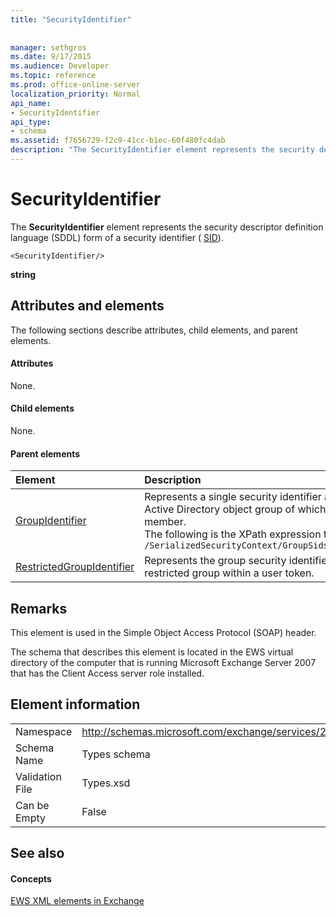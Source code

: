 ```yaml
---
title: "SecurityIdentifier"
 
 
manager: sethgros
ms.date: 9/17/2015
ms.audience: Developer
ms.topic: reference
ms.prod: office-online-server
localization_priority: Normal
api_name:
- SecurityIdentifier
api_type:
- schema
ms.assetid: f7656729-f2c9-41cc-b1ec-60f480fc4dab
description: "The SecurityIdentifier element represents the security descriptor definition language (SDDL) form of a security identifier (SID)."
---
```


# SecurityIdentifier

The **SecurityIdentifier** element represents the security descriptor definition language (SDDL) form of a security identifier ( [SID](sid.md)).
  
```
<SecurityIdentifier/>
```

 **string**
## Attributes and elements

The following sections describe attributes, child elements, and parent elements.
  
#### Attributes

None.
  
#### Child elements

None.
  
#### Parent elements

|**Element**|**Description**|
|:-----|:-----|
|[GroupIdentifier](groupidentifier.md) <br/> |Represents a single security identifier and attribute for an Active Directory object group of which the account is a member.  <br/> The following is the XPath expression to this element:  <br/>  `/SerializedSecurityContext/GroupSids/GroupIdentifier[i]` <br/> |
|[RestrictedGroupIdentifier](restrictedgroupidentifier.md) <br/> |Represents the group security identifier and attributes for a restricted group within a user token.  <br/> |
   
## Remarks

This element is used in the Simple Object Access Protocol (SOAP) header.
  
The schema that describes this element is located in the EWS virtual directory of the computer that is running Microsoft Exchange Server 2007 that has the Client Access server role installed.
  
## Element information

|||
|:-----|:-----|
|Namespace  <br/> |http://schemas.microsoft.com/exchange/services/2006/types  <br/> |
|Schema Name  <br/> |Types schema  <br/> |
|Validation File  <br/> |Types.xsd  <br/> |
|Can be Empty  <br/> |False  <br/> |
   
## See also

#### Concepts

[EWS XML elements in Exchange](ews-xml-elements-in-exchange.md)

